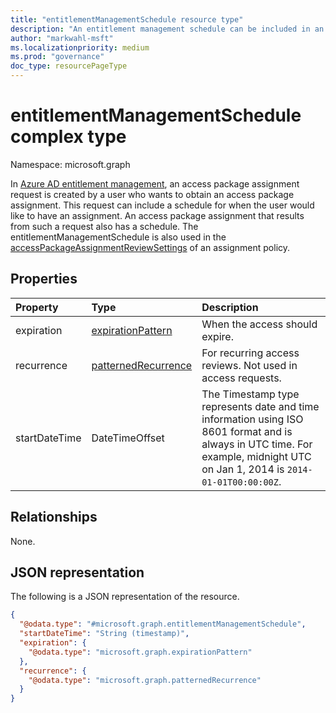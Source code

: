 ```yaml
---
title: "entitlementManagementSchedule resource type"
description: "An entitlement management schedule can be included in an access package assignment request and is present in an access package assignment."
author: "markwahl-msft"
ms.localizationpriority: medium
ms.prod: "governance"
doc_type: resourcePageType
---
```

# entitlementManagementSchedule complex type

Namespace: microsoft.graph

In [Azure AD entitlement management](entitlementmanagement-overview.md), an access package assignment request is created by a user who wants to obtain an access package assignment. This request can include a schedule for when the user would like to have an assignment.  An access package assignment that results from such a request also has a schedule.  The entitlementManagementSchedule is also used in the [accessPackageAssignmentReviewSettings](accesspackageassignmentreviewsetttings.md) of an assignment policy.

## Properties
|Property|Type|Description|
|:---|:---|:---|
|expiration|[expirationPattern](../resources/expirationpattern.md)|When the access should expire.|
|recurrence|[patternedRecurrence](../resources/patternedrecurrence.md)|For recurring access reviews.  Not used in access requests.|
|startDateTime|DateTimeOffset|The Timestamp type represents date and time information using ISO 8601 format and is always in UTC time. For example, midnight UTC on Jan 1, 2014 is `2014-01-01T00:00:00Z`.|

## Relationships
None.
## JSON representation
The following is a JSON representation of the resource.
<!-- {
  "blockType": "resource",
  "@odata.type": "microsoft.graph.entitlementManagementSchedule"
}
-->
``` json
{
  "@odata.type": "#microsoft.graph.entitlementManagementSchedule",
  "startDateTime": "String (timestamp)",
  "expiration": {
    "@odata.type": "microsoft.graph.expirationPattern"
  },
  "recurrence": {
    "@odata.type": "microsoft.graph.patternedRecurrence"
  }
}
```


